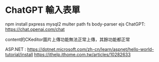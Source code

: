 # ChatGPT 輸入表單
npm install pxpress mysql2 multer path fs body-parser ejs
ChatGPT: https://chat.openai.com/chat

content的CKeditor圖片上傳功能無法正常上傳，其餘功能都正常

ASP.NET : https://dotnet.microsoft.com/zh-cn/learn/aspnet/hello-world-tutorial/install
https://ithelp.ithome.com.tw/articles/10282633

